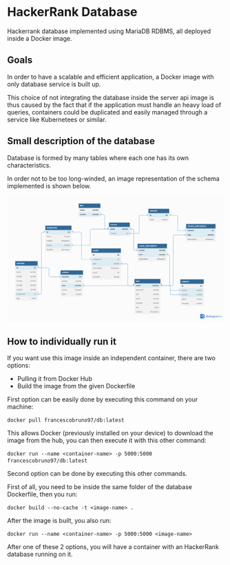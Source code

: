 
# HackerRank Database
Hackerrank database implemented using MariaDB RDBMS, all deployed inside a Docker image.

## Goals
In order to have a scalable and efficient application, a Docker image with only database service is built up.

This choice of not integrating the database inside the server api image is thus caused by the fact that if the application must handle an heavy load of queries, containers could be duplicated and easily managed through a service like Kubernetees or similar.


## Small description of the database
Database is formed by many tables where each one has its own characteristics.

In order not to be too long-winded, an image representation of the schema implemented is shown below.

![Alt Image text](/Task%203/backend/db/img/db.png?raw=true "Optional Title")

## How to individually run it

If you want use this image inside an independent container, there are two options:
- Pulling it from Docker Hub
- Build the image from the given Dockerfile

First option can be easily done by executing this command on your machine:
```
docker pull francescobruno97/db:latest
```
This allows Docker (previously installed on your device) to download the image from the hub, you can then execute it with this other command:
```
docker run --name <container-name> -p 5000:5000 francescobruno97/db:latest
```

Second option can be done by executing this other commands.

First of all, you need to be inside the same folder of the database Dockerfile, then you run:
```
docker build --no-cache -t <image-name> .
```
After the image is built, you also run:
```
docker run --name <container-name> -p 5000:5000 <image-name>
```
After one of these 2 options, you will have a container with an HackerRank database running on it.


